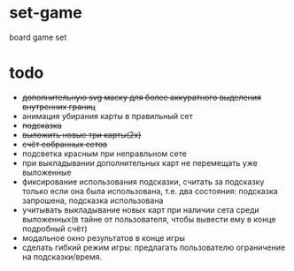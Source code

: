 # set-game
board game set

# todo
- ~~дополнительную svg маску для более аккуратного выделения внутренних границ~~
- анимация убирания карты в правильный сет
- ~~подсказка~~
- ~~выложить новые три карты(2х)~~
- ~~счёт собранных сетов~~
- подсветка красным при неправльном сете
- при выкладывании дополнительных карт не перемещать уже выложенные
- фиксирование использования подсказки, считать за подсказку только если она была использована, т.е. два состояния: подсказка запрошена, подсказка использована
- учитывать выкладывание новых карт при наличии сета среди выложенных(в тайне от пользователя, чтобы вывести ему в конце подробный счёт)
- модальное окно результатов в конце игры
- сделать гибкий режим игры: предлагать пользователю ограничение на подсказки/время.